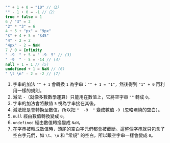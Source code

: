 
```js no-beautify
"" + 1 + 0 = "10" //（1）
"" - 1 + 0 = -1 //（2）
true + false = 1
6 / "3" = 2
"2" * "3" = 6
4 + 5 + "px" = "9px"
"$" + 4 + 5 = "$45"
"4" - 2 = 2
"4px" - 2 = NaN
7 / 0 = Infinity
" -9  " + 5 = " -9  5" // (3)
" -9  " - 5 = -14 // (4)
null + 1 = 1 // (5)
undefined + 1 = NaN // (6)
" \t \n" - 2 = -2 // (7)
```

1. 字串的加法 `"" + 1` 會轉換 `1` 為字串：`"" + 1 = "1"`，然後得到 `"1" + 0` 再利用一樣的規則。
2. 減法 `-`（就像多數數學運算）只能用在數值上，它將空字串 `""` 轉成 `0`。
3. 字串的加法會將數值 `5` 視為字串接在其後。
4. 減法總是會轉換至數值，所以把 `"  -9  "` 變成數值 `-9`（忽略環繞的空白）。
5. `null` 經由數值轉換變成 `0`。
6. `undefined` 經由數值轉換變成 `NaN`。
7. 在字串被轉成數值時，頭尾的空白字元們都會被截斷。這整個字串就只包含了空白字元們，如 `\t`、`\n` 和 "常規" 的空白，所以跟空字串一樣會變成 `0`。

